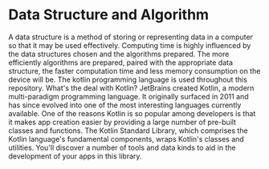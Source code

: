 # Data Structure and  Algorithm

A data structure is a method of storing or representing data in a computer so that it may be used effectively. Computing time is highly influenced by the data structures chosen and the algorithms prepared. The more efficiently algorithms are prepared, paired with the appropriate data structure, the faster computation time and less memory consumption on the device will be. The kotlin programming language is used throughout this repository. What's the deal with Kotlin? JetBrains created Kotlin, a modern multi-paradigm programming language. It originally surfaced in 2011 and has since evolved into one of the most interesting languages currently available. One of the reasons Kotlin is so popular among developers is that it makes app creation easier by providing a large number of pre-built classes and functions. The Kotlin Standard Library, which comprises the Kotlin language's fundamental components, wraps Kotlin's classes and utilities. You'll discover a number of tools and data kinds to aid in the development of your apps in this library.
